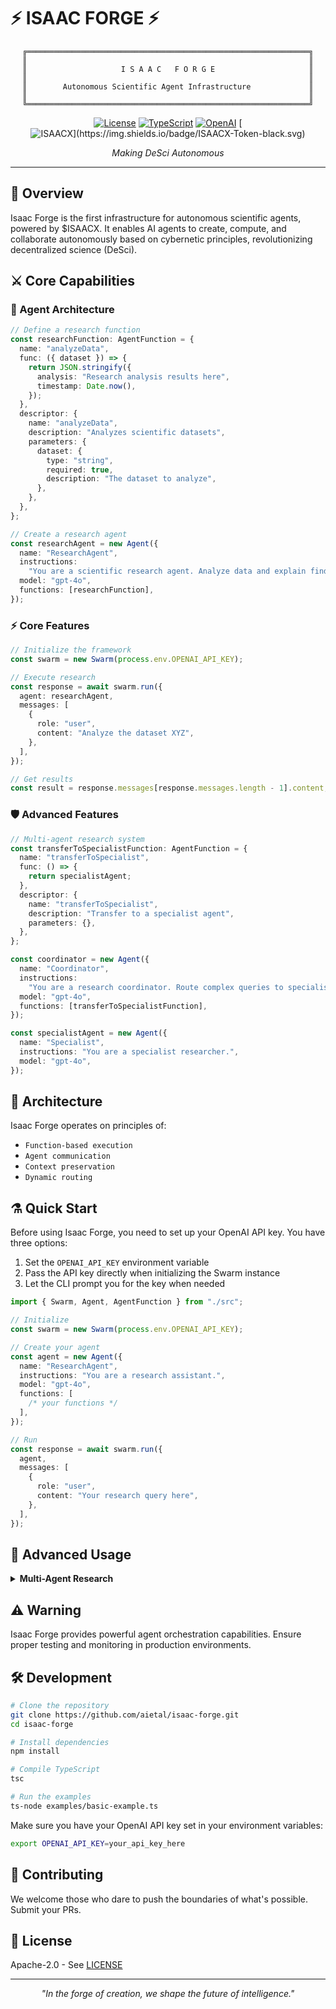 # ⚡ ISAAC FORGE ⚡

<div align="center">

```
╔═══════════════════════════════════════════════════════════════╗
║                                                               ║
║                     I S A A C   F O R G E                     ║
║                                                               ║
║        Autonomous Scientific Agent Infrastructure             ║
║                                                               ║
╚═══════════════════════════════════════════════════════════════╝
```

[![License](https://img.shields.io/badge/License-Apache_2.0-black.svg)](LICENSE)
[![TypeScript](https://img.shields.io/badge/TypeScript-5.0-black.svg)](https://www.typescriptlang.org/)
[![OpenAI](https://img.shields.io/badge/OpenAI-API-black.svg)](https://openai.com/)
[![$ISAACX](https://img.shields.io/badge/$ISAACX-Token-black.svg)](https://isaacx.com)

_Making DeSci Autonomous_

---

</div>

## 📡 Overview

Isaac Forge is the first infrastructure for autonomous scientific agents, powered by $ISAACX. It enables AI agents to create, compute, and collaborate autonomously based on cybernetic principles, revolutionizing decentralized science (DeSci).

## ⚔️ Core Capabilities

### 🧠 Agent Architecture

```typescript
// Define a research function
const researchFunction: AgentFunction = {
  name: "analyzeData",
  func: ({ dataset }) => {
    return JSON.stringify({
      analysis: "Research analysis results here",
      timestamp: Date.now(),
    });
  },
  descriptor: {
    name: "analyzeData",
    description: "Analyzes scientific datasets",
    parameters: {
      dataset: {
        type: "string",
        required: true,
        description: "The dataset to analyze",
      },
    },
  },
};

// Create a research agent
const researchAgent = new Agent({
  name: "ResearchAgent",
  instructions:
    "You are a scientific research agent. Analyze data and explain findings.",
  model: "gpt-4o",
  functions: [researchFunction],
});
```

### ⚡ Core Features

```typescript
// Initialize the framework
const swarm = new Swarm(process.env.OPENAI_API_KEY);

// Execute research
const response = await swarm.run({
  agent: researchAgent,
  messages: [
    {
      role: "user",
      content: "Analyze the dataset XYZ",
    },
  ],
});

// Get results
const result = response.messages[response.messages.length - 1].content;
```

### 🛡️ Advanced Features

```typescript
// Multi-agent research system
const transferToSpecialistFunction: AgentFunction = {
  name: "transferToSpecialist",
  func: () => {
    return specialistAgent;
  },
  descriptor: {
    name: "transferToSpecialist",
    description: "Transfer to a specialist agent",
    parameters: {},
  },
};

const coordinator = new Agent({
  name: "Coordinator",
  instructions:
    "You are a research coordinator. Route complex queries to specialists.",
  model: "gpt-4o",
  functions: [transferToSpecialistFunction],
});

const specialistAgent = new Agent({
  name: "Specialist",
  instructions: "You are a specialist researcher.",
  model: "gpt-4o",
});
```

## 🌌 Architecture

Isaac Forge operates on principles of:

- `Function-based execution`
- `Agent communication`
- `Context preservation`
- `Dynamic routing`

## ⚗️ Quick Start

Before using Isaac Forge, you need to set up your OpenAI API key. You have three options:

1. Set the `OPENAI_API_KEY` environment variable
2. Pass the API key directly when initializing the Swarm instance
3. Let the CLI prompt you for the key when needed

```typescript
import { Swarm, Agent, AgentFunction } from "./src";

// Initialize
const swarm = new Swarm(process.env.OPENAI_API_KEY);

// Create your agent
const agent = new Agent({
  name: "ResearchAgent",
  instructions: "You are a research assistant.",
  model: "gpt-4o",
  functions: [
    /* your functions */
  ],
});

// Run
const response = await swarm.run({
  agent,
  messages: [
    {
      role: "user",
      content: "Your research query here",
    },
  ],
});
```

## 🔮 Advanced Usage

<details>
<summary><b>Multi-Agent Research</b></summary>

```typescript
const swarm = new Swarm(process.env.OPENAI_API_KEY);

const mainAgent = new Agent({
  name: "MainResearcher",
  instructions: "You are the main research coordinator.",
  model: "gpt-4o",
  functions: [transferToSpecialistFunction],
});

const specialistAgent = new Agent({
  name: "Specialist",
  instructions: "You are a specialist researcher.",
  model: "gpt-4o",
});

const response = await swarm.run({
  agent: mainAgent,
  messages: [{ role: "user", content: "Complex research query" }],
  availableAgents: [specialistAgent],
});
```

</details>

## ⚠️ Warning

Isaac Forge provides powerful agent orchestration capabilities. Ensure proper testing and monitoring in production environments.

## 🛠️ Development

```bash
# Clone the repository
git clone https://github.com/aietal/isaac-forge.git
cd isaac-forge

# Install dependencies
npm install

# Compile TypeScript
tsc

# Run the examples
ts-node examples/basic-example.ts
```

Make sure you have your OpenAI API key set in your environment variables:

```bash
export OPENAI_API_KEY=your_api_key_here
```

## 🤝 Contributing

We welcome those who dare to push the boundaries of what's possible. Submit your PRs.

## 📜 License

Apache-2.0 - See [LICENSE](LICENSE)

---

<div align="center">

_"In the forge of creation, we shape the future of intelligence."_

</div>
